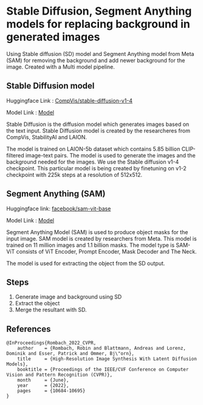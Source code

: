 # Stable Diffusion, Segment Anything models for replacing background in generated images

Using Stable diffusion (SD) model and Segment Anything model from Meta (SAM) for removing the background and add newer background for the image. Created with a Multi model pipeline.

## Stable Diffusion model

Huggingface Link : [CompVis/stable-diffusion-v1-4](https://huggingface.co/CompVis/stable-diffusion-v1-4)

Model Link : [Model](https://huggingface.co/CompVis/stable-diffusion-v1-4/tree/main)

Stable Diffusion is the diffusion model which generates images based on the text input. Stable Diffusion model is created by the researcheres from CompVis, StabilityAI and LAION.

The model is trained on LAION-5b dataset which contains 5.85 billion CLIP-filtered image-text pairs. The model is used to generate the images and the background needed for the images. We use the Stable diffusion v1-4 checkpoint. This particular model is being created by finetuning on v1-2 checkpoint with 225k steps at a resolution of 512x512.

## Segment Anything (SAM)

Huggingface link: [facebook/sam-vit-base](https://huggingface.co/facebook/sam-vit-base)

Model Link : [Model](https://segment-anything.com/)

Segment Anything Model (SAM) is used to produce object masks for the input image. SAM model is created by researchers from Meta. This model is trained on 11 million images and 1.1 billion masks. The model type is SAM-ViT consists of ViT Encoder, Prompt Encoder, Mask Decoder and The Neck.

The model is used for extracting the object from the SD output.

## Steps
1. Generate image and background using SD
2. Extract the object
3. Merge the resultant with SD.


## References
```
@InProceedings{Rombach_2022_CVPR,
    author    = {Rombach, Robin and Blattmann, Andreas and Lorenz, Dominik and Esser, Patrick and Ommer, Bj\"orn},
    title     = {High-Resolution Image Synthesis With Latent Diffusion Models},
    booktitle = {Proceedings of the IEEE/CVF Conference on Computer Vision and Pattern Recognition (CVPR)},
    month     = {June},
    year      = {2022},
    pages     = {10684-10695}
}
```
